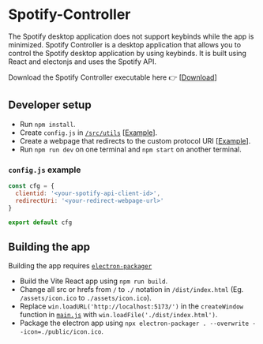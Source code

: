 # Spotify-Controller
The Spotify desktop application does not support keybinds while the app is minimized. Spotify Controller is a desktop application that allows you to control the Spotify desktop application by using keybinds. It is built using React and electonjs and uses the Spotify API.   
   
Download the Spotify Controller executable here 👉 [[Download](https://drive.google.com/file/d/18NLHPsRCbG7X-nZkPR3I9NggSi639z0d/view?usp=drive_link)]
## Developer setup
- Run `npm install`.
- Create `config.js` in [`/src/utils`](https://github.com/vedantyadu/spotify-controller/tree/master/src/utils) [[Example](#configjs-example)].
- Create a webpage that redirects to the custom protocol URI [[Example](https://github.com/vedantyadu/spotify-controller-redirect)].
- Run `npm run dev` on one terminal and `npm start` on another terminal.

### `config.js` example
```js  
const cfg = {
  clientid: '<your-spotify-api-client-id>',
  redirectUri: '<your-redirect-webpage-url>'
}

export default cfg
```
## Building the app
Building the app requires [`electron-packager`](https://www.npmjs.com/package/electron-packager)   
- Build the Vite React app using `npm run build`.
- Change all src or hrefs from `/` to `./` notation in `/dist/index.html` (Eg. `/assets/icon.ico` to `./assets/icon.ico`).
- Replace `win.loadURL('http://localhost:5173/')` in the `createWindow` function in [`main.js`](https://github.com/vedantyadu/spotify-controller/blob/master/main.js) with `win.loadFile('./dist/index.html')`.
- Package the electron app using `npx electron-packager . --overwrite --icon=./public/icon.ico`.
